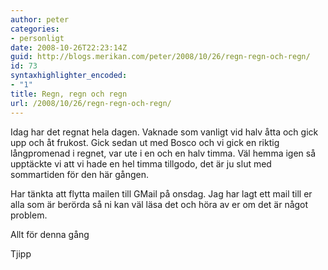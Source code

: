 ```yaml
---
author: peter
categories:
- personligt
date: 2008-10-26T22:23:14Z
guid: http://blogs.merikan.com/peter/2008/10/26/regn-regn-och-regn/
id: 73
syntaxhighlighter_encoded:
- "1"
title: Regn, regn och regn
url: /2008/10/26/regn-regn-och-regn/
---
```


Idag har det regnat hela dagen. Vaknade som vanligt vid halv åtta och gick upp och åt frukost. Gick sedan ut med Bosco och vi gick en riktig långpromenad i regnet, var ute i en och en halv timma. Väl hemma igen så upptäckte vi att vi hade en hel timma tillgodo, det är ju slut med sommartiden för den här gången. 

Har tänkta att flytta mailen till GMail på onsdag. Jag har lagt ett mail till er alla som är berörda så ni kan väl läsa det och höra av er om det är något problem. 

Allt för denna gång 

Tjipp